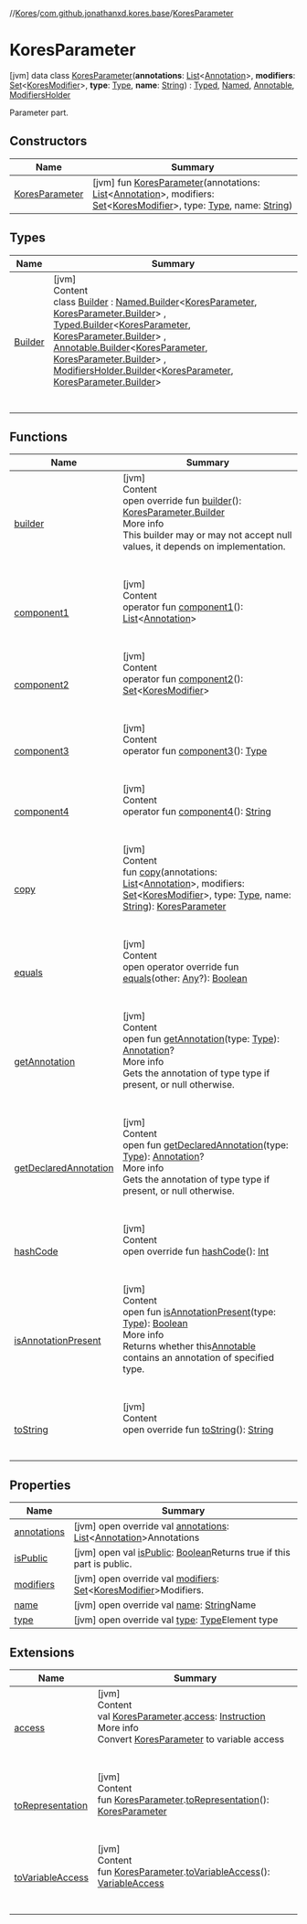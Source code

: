 //[Kores](../../index.md)/[com.github.jonathanxd.kores.base](../index.md)/[KoresParameter](index.md)



# KoresParameter  
 [jvm] data class [KoresParameter](index.md)(**annotations**: [List](https://kotlinlang.org/api/latest/jvm/stdlib/kotlin.collections/-list/index.html)<[Annotation](../-annotation/index.md)>, **modifiers**: [Set](https://kotlinlang.org/api/latest/jvm/stdlib/kotlin.collections/-set/index.html)<[KoresModifier](../-kores-modifier/index.md)>, **type**: [Type](https://docs.oracle.com/javase/8/docs/api/java/lang/reflect/Type.html), **name**: [String](https://kotlinlang.org/api/latest/jvm/stdlib/kotlin/-string/index.html)) : [Typed](../-typed/index.md), [Named](../-named/index.md), [Annotable](../-annotable/index.md), [ModifiersHolder](../-modifiers-holder/index.md)

Parameter part.

   


## Constructors  
  
|  Name|  Summary| 
|---|---|
| <a name="com.github.jonathanxd.kores.base/KoresParameter/KoresParameter/#kotlin.collections.List[com.github.jonathanxd.kores.base.Annotation]#kotlin.collections.Set[com.github.jonathanxd.kores.base.KoresModifier]#java.lang.reflect.Type#kotlin.String/PointingToDeclaration/"></a>[KoresParameter](-kores-parameter.md)| <a name="com.github.jonathanxd.kores.base/KoresParameter/KoresParameter/#kotlin.collections.List[com.github.jonathanxd.kores.base.Annotation]#kotlin.collections.Set[com.github.jonathanxd.kores.base.KoresModifier]#java.lang.reflect.Type#kotlin.String/PointingToDeclaration/"></a> [jvm] fun [KoresParameter](-kores-parameter.md)(annotations: [List](https://kotlinlang.org/api/latest/jvm/stdlib/kotlin.collections/-list/index.html)<[Annotation](../-annotation/index.md)>, modifiers: [Set](https://kotlinlang.org/api/latest/jvm/stdlib/kotlin.collections/-set/index.html)<[KoresModifier](../-kores-modifier/index.md)>, type: [Type](https://docs.oracle.com/javase/8/docs/api/java/lang/reflect/Type.html), name: [String](https://kotlinlang.org/api/latest/jvm/stdlib/kotlin/-string/index.html))   <br>


## Types  
  
|  Name|  Summary| 
|---|---|
| <a name="com.github.jonathanxd.kores.base/KoresParameter.Builder///PointingToDeclaration/"></a>[Builder](-builder/index.md)| <a name="com.github.jonathanxd.kores.base/KoresParameter.Builder///PointingToDeclaration/"></a>[jvm]  <br>Content  <br>class [Builder](-builder/index.md) : [Named.Builder](../-named/-builder/index.md)<[KoresParameter](index.md), [KoresParameter.Builder](-builder/index.md)> , [Typed.Builder](../-typed/-builder/index.md)<[KoresParameter](index.md), [KoresParameter.Builder](-builder/index.md)> , [Annotable.Builder](../-annotable/-builder/index.md)<[KoresParameter](index.md), [KoresParameter.Builder](-builder/index.md)> , [ModifiersHolder.Builder](../-modifiers-holder/-builder/index.md)<[KoresParameter](index.md), [KoresParameter.Builder](-builder/index.md)>   <br><br><br>


## Functions  
  
|  Name|  Summary| 
|---|---|
| <a name="com.github.jonathanxd.kores.base/KoresParameter/builder/#/PointingToDeclaration/"></a>[builder](builder.md)| <a name="com.github.jonathanxd.kores.base/KoresParameter/builder/#/PointingToDeclaration/"></a>[jvm]  <br>Content  <br>open override fun [builder](builder.md)(): [KoresParameter.Builder](-builder/index.md)  <br>More info  <br>This builder may or may not accept null values, it depends on implementation.  <br><br><br>
| <a name="com.github.jonathanxd.kores.base/KoresParameter/component1/#/PointingToDeclaration/"></a>[component1](component1.md)| <a name="com.github.jonathanxd.kores.base/KoresParameter/component1/#/PointingToDeclaration/"></a>[jvm]  <br>Content  <br>operator fun [component1](component1.md)(): [List](https://kotlinlang.org/api/latest/jvm/stdlib/kotlin.collections/-list/index.html)<[Annotation](../-annotation/index.md)>  <br><br><br>
| <a name="com.github.jonathanxd.kores.base/KoresParameter/component2/#/PointingToDeclaration/"></a>[component2](component2.md)| <a name="com.github.jonathanxd.kores.base/KoresParameter/component2/#/PointingToDeclaration/"></a>[jvm]  <br>Content  <br>operator fun [component2](component2.md)(): [Set](https://kotlinlang.org/api/latest/jvm/stdlib/kotlin.collections/-set/index.html)<[KoresModifier](../-kores-modifier/index.md)>  <br><br><br>
| <a name="com.github.jonathanxd.kores.base/KoresParameter/component3/#/PointingToDeclaration/"></a>[component3](component3.md)| <a name="com.github.jonathanxd.kores.base/KoresParameter/component3/#/PointingToDeclaration/"></a>[jvm]  <br>Content  <br>operator fun [component3](component3.md)(): [Type](https://docs.oracle.com/javase/8/docs/api/java/lang/reflect/Type.html)  <br><br><br>
| <a name="com.github.jonathanxd.kores.base/KoresParameter/component4/#/PointingToDeclaration/"></a>[component4](component4.md)| <a name="com.github.jonathanxd.kores.base/KoresParameter/component4/#/PointingToDeclaration/"></a>[jvm]  <br>Content  <br>operator fun [component4](component4.md)(): [String](https://kotlinlang.org/api/latest/jvm/stdlib/kotlin/-string/index.html)  <br><br><br>
| <a name="com.github.jonathanxd.kores.base/KoresParameter/copy/#kotlin.collections.List[com.github.jonathanxd.kores.base.Annotation]#kotlin.collections.Set[com.github.jonathanxd.kores.base.KoresModifier]#java.lang.reflect.Type#kotlin.String/PointingToDeclaration/"></a>[copy](copy.md)| <a name="com.github.jonathanxd.kores.base/KoresParameter/copy/#kotlin.collections.List[com.github.jonathanxd.kores.base.Annotation]#kotlin.collections.Set[com.github.jonathanxd.kores.base.KoresModifier]#java.lang.reflect.Type#kotlin.String/PointingToDeclaration/"></a>[jvm]  <br>Content  <br>fun [copy](copy.md)(annotations: [List](https://kotlinlang.org/api/latest/jvm/stdlib/kotlin.collections/-list/index.html)<[Annotation](../-annotation/index.md)>, modifiers: [Set](https://kotlinlang.org/api/latest/jvm/stdlib/kotlin.collections/-set/index.html)<[KoresModifier](../-kores-modifier/index.md)>, type: [Type](https://docs.oracle.com/javase/8/docs/api/java/lang/reflect/Type.html), name: [String](https://kotlinlang.org/api/latest/jvm/stdlib/kotlin/-string/index.html)): [KoresParameter](index.md)  <br><br><br>
| <a name="kotlin/Any/equals/#kotlin.Any?/PointingToDeclaration/"></a>[equals](../../com.github.jonathanxd.kores.util/-simple-resolver/index.md#%5Bkotlin%2FAny%2Fequals%2F%23kotlin.Any%3F%2FPointingToDeclaration%2F%5D%2FFunctions%2F-427383591)| <a name="kotlin/Any/equals/#kotlin.Any?/PointingToDeclaration/"></a>[jvm]  <br>Content  <br>open operator override fun [equals](../../com.github.jonathanxd.kores.util/-simple-resolver/index.md#%5Bkotlin%2FAny%2Fequals%2F%23kotlin.Any%3F%2FPointingToDeclaration%2F%5D%2FFunctions%2F-427383591)(other: [Any](https://kotlinlang.org/api/latest/jvm/stdlib/kotlin/-any/index.html)?): [Boolean](https://kotlinlang.org/api/latest/jvm/stdlib/kotlin/-boolean/index.html)  <br><br><br>
| <a name="com.github.jonathanxd.kores.base/Annotable/getAnnotation/#java.lang.reflect.Type/PointingToDeclaration/"></a>[getAnnotation](../-annotable/get-annotation.md)| <a name="com.github.jonathanxd.kores.base/Annotable/getAnnotation/#java.lang.reflect.Type/PointingToDeclaration/"></a>[jvm]  <br>Content  <br>open fun [getAnnotation](../-annotable/get-annotation.md)(type: [Type](https://docs.oracle.com/javase/8/docs/api/java/lang/reflect/Type.html)): [Annotation](../-annotation/index.md)?  <br>More info  <br>Gets the annotation of type type if present, or null otherwise.  <br><br><br>
| <a name="com.github.jonathanxd.kores.base/Annotable/getDeclaredAnnotation/#java.lang.reflect.Type/PointingToDeclaration/"></a>[getDeclaredAnnotation](../-annotable/get-declared-annotation.md)| <a name="com.github.jonathanxd.kores.base/Annotable/getDeclaredAnnotation/#java.lang.reflect.Type/PointingToDeclaration/"></a>[jvm]  <br>Content  <br>open fun [getDeclaredAnnotation](../-annotable/get-declared-annotation.md)(type: [Type](https://docs.oracle.com/javase/8/docs/api/java/lang/reflect/Type.html)): [Annotation](../-annotation/index.md)?  <br>More info  <br>Gets the annotation of type type if present, or null otherwise.  <br><br><br>
| <a name="kotlin/Any/hashCode/#/PointingToDeclaration/"></a>[hashCode](../../com.github.jonathanxd.kores.util/-simple-resolver/index.md#%5Bkotlin%2FAny%2FhashCode%2F%23%2FPointingToDeclaration%2F%5D%2FFunctions%2F-427383591)| <a name="kotlin/Any/hashCode/#/PointingToDeclaration/"></a>[jvm]  <br>Content  <br>open override fun [hashCode](../../com.github.jonathanxd.kores.util/-simple-resolver/index.md#%5Bkotlin%2FAny%2FhashCode%2F%23%2FPointingToDeclaration%2F%5D%2FFunctions%2F-427383591)(): [Int](https://kotlinlang.org/api/latest/jvm/stdlib/kotlin/-int/index.html)  <br><br><br>
| <a name="com.github.jonathanxd.kores.base/Annotable/isAnnotationPresent/#java.lang.reflect.Type/PointingToDeclaration/"></a>[isAnnotationPresent](../-annotable/is-annotation-present.md)| <a name="com.github.jonathanxd.kores.base/Annotable/isAnnotationPresent/#java.lang.reflect.Type/PointingToDeclaration/"></a>[jvm]  <br>Content  <br>open fun [isAnnotationPresent](../-annotable/is-annotation-present.md)(type: [Type](https://docs.oracle.com/javase/8/docs/api/java/lang/reflect/Type.html)): [Boolean](https://kotlinlang.org/api/latest/jvm/stdlib/kotlin/-boolean/index.html)  <br>More info  <br>Returns whether this[Annotable](../-annotable/index.md) contains an annotation of specified type.  <br><br><br>
| <a name="kotlin/Any/toString/#/PointingToDeclaration/"></a>[toString](../../com.github.jonathanxd.kores.util/-simple-resolver/index.md#%5Bkotlin%2FAny%2FtoString%2F%23%2FPointingToDeclaration%2F%5D%2FFunctions%2F-427383591)| <a name="kotlin/Any/toString/#/PointingToDeclaration/"></a>[jvm]  <br>Content  <br>open override fun [toString](../../com.github.jonathanxd.kores.util/-simple-resolver/index.md#%5Bkotlin%2FAny%2FtoString%2F%23%2FPointingToDeclaration%2F%5D%2FFunctions%2F-427383591)(): [String](https://kotlinlang.org/api/latest/jvm/stdlib/kotlin/-string/index.html)  <br><br><br>


## Properties  
  
|  Name|  Summary| 
|---|---|
| <a name="com.github.jonathanxd.kores.base/KoresParameter/annotations/#/PointingToDeclaration/"></a>[annotations](annotations.md)| <a name="com.github.jonathanxd.kores.base/KoresParameter/annotations/#/PointingToDeclaration/"></a> [jvm] open override val [annotations](annotations.md): [List](https://kotlinlang.org/api/latest/jvm/stdlib/kotlin.collections/-list/index.html)<[Annotation](../-annotation/index.md)>Annotations   <br>
| <a name="com.github.jonathanxd.kores.base/KoresParameter/isPublic/#/PointingToDeclaration/"></a>[isPublic](index.md#%5Bcom.github.jonathanxd.kores.base%2FKoresParameter%2FisPublic%2F%23%2FPointingToDeclaration%2F%5D%2FProperties%2F-427383591)| <a name="com.github.jonathanxd.kores.base/KoresParameter/isPublic/#/PointingToDeclaration/"></a> [jvm] open val [isPublic](index.md#%5Bcom.github.jonathanxd.kores.base%2FKoresParameter%2FisPublic%2F%23%2FPointingToDeclaration%2F%5D%2FProperties%2F-427383591): [Boolean](https://kotlinlang.org/api/latest/jvm/stdlib/kotlin/-boolean/index.html)Returns true if this part is public.   <br>
| <a name="com.github.jonathanxd.kores.base/KoresParameter/modifiers/#/PointingToDeclaration/"></a>[modifiers](modifiers.md)| <a name="com.github.jonathanxd.kores.base/KoresParameter/modifiers/#/PointingToDeclaration/"></a> [jvm] open override val [modifiers](modifiers.md): [Set](https://kotlinlang.org/api/latest/jvm/stdlib/kotlin.collections/-set/index.html)<[KoresModifier](../-kores-modifier/index.md)>Modifiers.   <br>
| <a name="com.github.jonathanxd.kores.base/KoresParameter/name/#/PointingToDeclaration/"></a>[name](name.md)| <a name="com.github.jonathanxd.kores.base/KoresParameter/name/#/PointingToDeclaration/"></a> [jvm] open override val [name](name.md): [String](https://kotlinlang.org/api/latest/jvm/stdlib/kotlin/-string/index.html)Name   <br>
| <a name="com.github.jonathanxd.kores.base/KoresParameter/type/#/PointingToDeclaration/"></a>[type](type.md)| <a name="com.github.jonathanxd.kores.base/KoresParameter/type/#/PointingToDeclaration/"></a> [jvm] open override val [type](type.md): [Type](https://docs.oracle.com/javase/8/docs/api/java/lang/reflect/Type.html)Element type   <br>


## Extensions  
  
|  Name|  Summary| 
|---|---|
| <a name="com.github.jonathanxd.kores.util.conversion//access/com.github.jonathanxd.kores.base.KoresParameter#/PointingToDeclaration/"></a>[access](../../com.github.jonathanxd.kores.util.conversion/access.md)| <a name="com.github.jonathanxd.kores.util.conversion//access/com.github.jonathanxd.kores.base.KoresParameter#/PointingToDeclaration/"></a>[jvm]  <br>Content  <br>val [KoresParameter](index.md).[access](../../com.github.jonathanxd.kores.util.conversion/access.md): [Instruction](../../com.github.jonathanxd.kores/-instruction/index.md)  <br>More info  <br>Convert [KoresParameter](index.md) to variable access  <br><br><br>
| <a name="com.github.jonathanxd.kores.util.conversion//toRepresentation/com.github.jonathanxd.kores.base.KoresParameter#/PointingToDeclaration/"></a>[toRepresentation](../../com.github.jonathanxd.kores.util.conversion/to-representation.md)| <a name="com.github.jonathanxd.kores.util.conversion//toRepresentation/com.github.jonathanxd.kores.base.KoresParameter#/PointingToDeclaration/"></a>[jvm]  <br>Content  <br>fun [KoresParameter](index.md).[toRepresentation](../../com.github.jonathanxd.kores.util.conversion/to-representation.md)(): [KoresParameter](index.md)  <br><br><br>
| <a name="com.github.jonathanxd.kores.util.conversion//toVariableAccess/com.github.jonathanxd.kores.base.KoresParameter#/PointingToDeclaration/"></a>[toVariableAccess](../../com.github.jonathanxd.kores.util.conversion/to-variable-access.md)| <a name="com.github.jonathanxd.kores.util.conversion//toVariableAccess/com.github.jonathanxd.kores.base.KoresParameter#/PointingToDeclaration/"></a>[jvm]  <br>Content  <br>fun [KoresParameter](index.md).[toVariableAccess](../../com.github.jonathanxd.kores.util.conversion/to-variable-access.md)(): [VariableAccess](../-variable-access/index.md)  <br><br><br>

